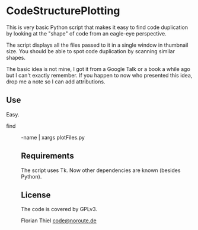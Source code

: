 CodeStructurePlotting
=====================

This is very basic Python script that makes it easy to find
code duplication by looking at the "shape" of code from an
eagle-eye perspective.

The script displays all the files passed to it in a single
window in thumbnail size. You should be able to spot code
duplication by scanning similar shapes.

The basic idea is not mine, I got it from a Google Talk or
a book a while ago but I can't exactly remember. If you
happen to now who presented this idea, drop me a note so
I can add attributions.

Use
---
Easy.

 find <DIR> -name <PATTERN> | xargs plotFiles.py

Requirements
------------
The script uses Tk. Now other dependencies are known (besides
Python).

License
-------
The code is covered by GPLv3.

Florian Thiel <code@noroute.de>
